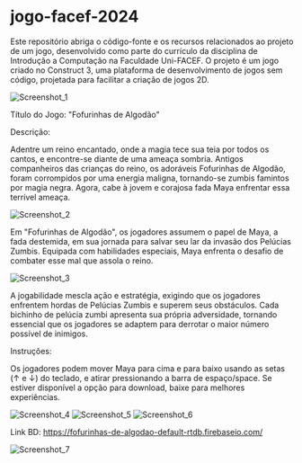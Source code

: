 # jogo-facef-2024
Este repositório abriga o código-fonte e os recursos relacionados ao projeto de um jogo, desenvolvido como parte do currículo da disciplina de Introdução a Computação na Faculdade Uni-FACEF. O projeto é um jogo criado no Construct 3, uma plataforma de desenvolvimento de jogos sem código, projetada para facilitar a criação de jogos 2D.

![Screenshot_1](https://github.com/Giovallu/jogo-facef-2024/assets/105935212/cc5c33e3-c855-4d65-ba23-476d63f88325)

Título do Jogo: "Fofurinhas de Algodão"

Descrição:

Adentre um reino encantado, onde a magia tece sua teia por todos os cantos, e encontre-se diante de uma ameaça sombria. Antigos companheiros das crianças do reino, os adoráveis Fofurinhas de Algodão, foram corrompidos por uma energia maligna, tornando-se zumbis famintos por magia negra. Agora, cabe à jovem e corajosa fada Maya enfrentar essa terrível ameaça.

![Screenshot_2](https://github.com/Giovallu/jogo-facef-2024/assets/105935212/c59044d0-0a87-4b4d-b4c4-b49b9596c4a7)


Em "Fofurinhas de Algodão", os jogadores assumem o papel de Maya, a fada destemida, em sua jornada para salvar seu lar da invasão dos Pelúcias Zumbis. Equipada com habilidades especiais, Maya enfrenta o desafio de combater esse mal que assola o reino.

![Screenshot_3](https://github.com/Giovallu/jogo-facef-2024/assets/105935212/bc4b6092-d491-43f4-a9ad-5ea1fe4bfa93)

A jogabilidade mescla ação e estratégia, exigindo que os jogadores enfrentem hordas de Pelúcias Zumbis e superem seus obstáculos. Cada bichinho de pelúcia zumbi apresenta sua própria adversidade, tornando essencial que os jogadores se adaptem para derrotar o maior número possível de inimigos.


Instruções:

Os jogadores podem mover Maya para cima e para baixo usando as setas (↑ e ↓) do teclado, e atirar pressionando a barra de espaço/space.
Se estiver disponível a opção para download, baixe para melhores experiências.

![Screenshot_4](https://github.com/Giovallu/jogo-facef-2024/assets/105935212/2ea84192-8d62-4522-ad7b-358d4eb20846)
![Screenshot_5](https://github.com/Giovallu/jogo-facef-2024/assets/105935212/a34ddda3-28d3-4e03-a4f4-5da324a20157)
![Screenshot_6](https://github.com/Giovallu/jogo-facef-2024/assets/105935212/e3516592-a9a0-4583-8af9-01c5ea92cfc7)

Link BD: https://fofurinhas-de-algodao-default-rtdb.firebaseio.com/

![Screenshot_7](https://github.com/Giovallu/jogo-facef-2024/assets/105935212/6ccc9a85-8c2c-4e59-a97e-3f6636298101)


